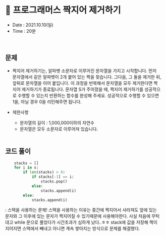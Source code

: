 #  🤗 프로그래머스 짝지어 제거하기
- Date :  2021.10.10(일)
- Time : 20분
<br>

## 문제

- 짝지어 제거하기는, 알파벳 소문자로 이루어진 문자열을 가지고 시작합니다. 먼저 문자열에서 같은 알파벳이 2개 붙어 있는 짝을 찾습니다. 그다음, 그 둘을 제거한 뒤, 앞뒤로 문자열을 이어 붙입니다. 이 과정을 반복해서 문자열을 모두 제거한다면 짝지어 제거하기가 종료됩니다. 문자열 S가 주어졌을 때, 짝지어 제거하기를 성공적으로 수행할 수 있는지 반환하는 함수를 완성해 주세요. 성공적으로 수행할 수 있으면 1을, 아닐 경우 0을 리턴해주면 됩니다.

- 제한사항
    - 문자열의 길이 : 1,000,000이하의 자연수
    - 문자열은 모두 소문자로 이루어져 있습니다.
<br><br>

## 코드 풀이

```python
    stacks = []
    for i in s:
        if len(stacks) > 0:
            if stacks[-1] == i:
                stacks.pop()
            else:
                stacks.append(i)
        else:
            stacks.append(i)
```
: 스택을 사용하는 문제! 스택을 사용하는 이유는 중간에 짝지어서 사라져도 앞에 있는 문자와 그 이후에 있는 문자가 짝지어질 수 있기때문에 사용해야한다. 사실 처음에 무턱대고 while 문으로 풀었다가 시간초과가 심하게 났다..ㅎㅎ stack에 값을 저장해 짝이 지어지면 스택에서 빼내고 아니면 계속 쌓아지는 방식으로 문제를 해결했다.
